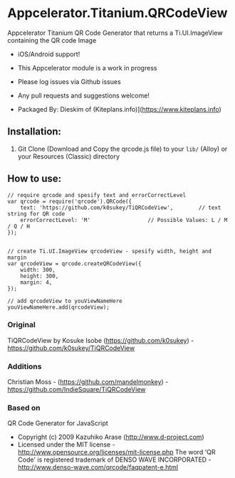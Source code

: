 # Appcelerator.Titanium.QRCodeView
Appcelerator Titanium QR Code Generator that returns a Ti.UI.ImageView containing the QR code Image 
- iOS/Android support!


- This Appcelerator module is a work in progress
- Please log issues via Github issues
- Any pull requests and suggestions welcome!
- Packaged By: Dieskim of (Kiteplans.info)](https://www.kiteplans.info)


## Installation:
1. Git Clone (Download and Copy the qrcode.js file) to your `lib/` (Alloy) or your Resources (Classic) directory

## How to use:
```
// require qrcode and spesify text and errorCorrectLevel
var qrcode = require('qrcode').QRCode({
	text: 'https://github.com/k0sukey/TiQRCodeView',		// text string for QR code
	errorCorrectLevel: 'M'					// Possible Values: L / M / Q / H
});


// create Ti.UI.ImageView qrcodeView - spesify width, height and margin
var qrcodeView = qrcode.createQRCodeView({
	width: 300,
	height: 300,
	margin: 4,
});

// add qrcodeView to youViewNameHere
youViewNameHere.add(qrcodeView);

```


### Original
TiQRCodeView by Kosuke Isobe (https://github.com/k0sukey)  - https://github.com/k0sukey/TiQRCodeView

### Additions
Christian Moss - (https://github.com/mandelmonkey) - https://github.com/IndieSquare/TiQRCodeView

### Based on
QR Code Generator for JavaScript 
- Copyright (c) 2009 Kazuhiko Arase (http://www.d-project.com) 
- Licensed under the MIT license - http://www.opensource.org/licenses/mit-license.php
The word 'QR Code' is registered trademark of DENSO WAVE INCORPORATED - http://www.denso-wave.com/qrcode/faqpatent-e.html